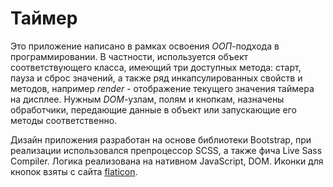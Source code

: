# Таймер

Это приложение написано в рамках освоения *ООП*-подхода в программировании. В частности, используется объект соответствующего класса, имеющий три 
доступных метода: старт, пауза и сброс значений, а также ряд инкапсулированных свойств и методов, например *render* - отображение текущего значения таймера на дисплее. Нужным *DOM*-узлам, полям и кнопкам, назначены обработчики, 
передающие данные в объект или запускающие его методы соответственно.    
    
Дизайн приложения разработан на основе библиотеки Bootstrap, при реализации использовался препроцессор SCSS, а также фича Live Sass Compiler. Логика реализована на нативном 
JavaScript, DOM. Иконки для кнопок взяты с сайта [flaticon](https://www.flaticon.com/).
